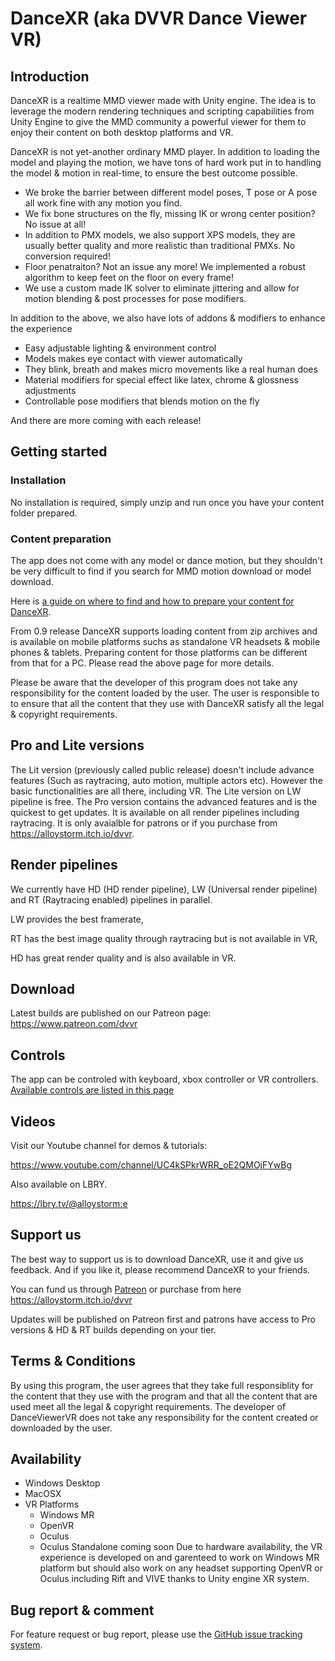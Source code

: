# DanceXR (aka DVVR Dance Viewer VR)


## Introduction
DanceXR is a realtime MMD viewer made with Unity engine. The idea is to leverage the modern rendering techniques and scripting capabilities from Unity Engine to give the MMD community a powerful viewer for them to enjoy their content on both desktop platforms and VR. 

DanceXR is not yet-another ordinary MMD player. In addition to loading the model and playing the motion, we have tons of hard work put in to handling the model & motion in real-time, to ensure the best outcome possible. 
* We broke the barrier between different model poses, T pose or A pose all work fine with any motion you find. 
* We fix bone structures on the fly, missing IK or wrong center position? No issue at all!
* In addition to PMX models, we also support XPS models, they are usually better quality and more realistic than traditional PMXs. No conversion required!
* Floor penatraiton? Not an issue any more! We implemented a robust algorithm to keep feet on the floor on every frame!
* We use a custom made IK solver to eliminate jittering and allow for motion blending & post processes for pose modifiers.

In addition to the above, we also have lots of addons & modifiers to enhance the experience
* Easy adjustable lighting & environment control
* Models makes eye contact with viewer automatically
* They blink, breath and makes micro movements like a real human does
* Material modifiers for special effect like latex, chrome & glossness adjustments
* Controllable pose modifiers that blends motion on the fly

And there are more coming with each release!


## Getting started

### Installation
No installation is required, simply unzip and run once you have your content folder prepared. 

### Content preparation 
The app does not come with any model or dance motion, but they shouldn't be very difficult to find if you search for MMD motion download or model download. 

Here is [a guide on where to find and how to prepare your content for DanceXR](pages/blog/preparecontent.md).

From 0.9 release DanceXR supports loading content from zip archives and is available on mobile platforms suchs as standalone VR headsets & mobile phones & tablets. Preparing content for those platforms can be different from that for a PC. Please read the above page for more details. 

Please be aware that the developer of this program does not take any responsibility for the content loaded by the user. The user is responsible to to ensure that all the content that they use with DanceXR satisfy all the legal & copyright requirements. 

## Pro and Lite versions
The Lit version (previously called public release) doesn't include advance features (Such as raytracing, auto motion, multiple actors etc). However the basic functionalities are all there, including VR. The Lite version on LW pipeline is free. 
The Pro version contains the advanced features and is the quickest to get updates. It is available on all render pipelines including raytracing. It is only avaialble for patrons or if you purchase from https://alloystorm.itch.io/dvvr.  


## Render pipelines
We currently have HD (HD render pipeline), LW (Universal render pipeline) and RT (Raytracing enabled) pipelines in parallel. 

LW provides the best framerate, 

RT has the best image quality through raytracing but is not available in VR, 

HD has great render quality and is also available in VR.


## Download
Latest builds are published on our Patreon page: https://www.patreon.com/dvvr


## Controls
The app can be controled with keyboard, xbox controller or VR controllers.
[Available controls are listed in this page](pages/blog/controls.md)


## Videos
Visit our Youtube channel for demos & tutorials: 

https://www.youtube.com/channel/UC4kSPkrWRR_oE2QMOjFYwBg 

Also available on LBRY. 

https://lbry.tv/@alloystorm:e 


## Support us
The best way to support us is to download DanceXR, use it and give us feedback. And if you like it, please recommend DanceXR to your friends. 

You can fund us through [Patreon](https://patreon.com/alloystorm) or purchase from here https://alloystorm.itch.io/dvvr

Updates will be published on Patreon first and patrons have access to Pro versions & HD & RT builds depending on your tier. 


## Terms & Conditions
By using this program, the user agrees that they take full responsiblity for the content that they use with the program and that all the content that are used meet all the legal & copyright requirements. The developer of DanceViewerVR does not take any responsibility for the content created or downloaded by the user.  


## Availability
* Windows Desktop
* MacOSX
* VR Platforms 
  * Windows MR
  * OpenVR
  * Oculus 
  * Oculus Standalone coming soon
Due to hardware availability, the VR experience is developed on and garenteed to work on Windows MR platform but should also work on any headset supporting OpenVR or Oculus including Rift and VIVE thanks to Unity engine XR system. 



## Bug report & comment
For feature request or bug report, please use the [GitHub issue tracking system](https://github.com/alloystorm/dvvr/issues).
